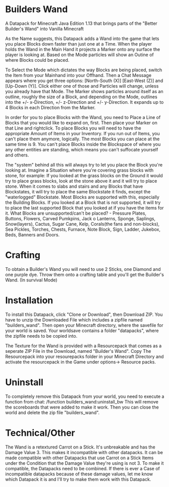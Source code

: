 # Builders Wand

A Datapack for Minecraft Java Edition 1.13 that brings parts of the "Better Builder's Wand" into Vanilla Minecraft

As the Name suggests, this Datapack adds a Wand into the game that lets you place Blocks down faster than just one at a Time. When the player holds the Wand in the Main Hand it projects a Marker onto any surface the player is looking at. Based on the Mode particles will show an Outine of where Blocks could be placed.

To Select the Mode which dictates the way Blocks are being placed, switch the Item from your Mainhand into your Offhand. Then a Chat Message appears where you get three options: [North-South (X)]  [East-West (Z)] and [Up-Down (Y)]. Click either one of those and Particles will change, unless you already have that Mode. The Marker shows particles around itself as an outline, roughly the size of a Block, and depending on the Mode, outlines into the +/- x-Direction, +/- z-Direction and +/- y-Direction. It expands up to 4 Blocks in each Direction from the Marker.

In order for you to place Blocks with the Wand, you need to Place a Line of Blocks that you would like to expand on, first. Then place your Marker on that Line and rightclick. To place Blocks you will need to have the appropriate Amount of Items in your Inventory. If you run out of Items, you can't place them anymore, logically. The most Blocks you can place at the same time is 9. You can't place Blocks inside the Blockspace of where you any other entities are standing, which means you can't suffocate yourself and others.

The "system" behind all this will always try to let you place the Block you're looking at. Imagine a Situation where you're covering grass blocks with stone, for example: If you looked at the grass blocks on the Ground it would try to place grass blocks, look at the stone above it and it will try to place stone. When it comes to slabs and stairs and any Blocks that have Blockstates, it will try to place the same Blockstate it finds, except the "waterlogged" Blockstate.
Most Blocks are supported with this, especially the Building Blocks. If you looked at a Block that is not supported, it will try to place the last supported Block that you looked at if you have the items for it.
What Blocks are unsupported/can't be placed? - Pressure Plates, Buttons, Flowers, Carved Pumkpins, Jack o Lanterns, Sponge, Saplings, Snow(layers), Cactus, Sugar Cane, Kelp, Corals(the fans and non-blocks), Sea Pickles, Torches, Chests, Furnace, Note Block, Sign, Ladder, Jukebox, Beds, Banners and Doors. 


# Crafting

To obtain a Builder's Wand you will need to use 2 Sticks, one Diamond and one purple dye. Throw them onto a crafting table and you'll get the Builder's Wand. (In survival Mode)


# Installation

To install this Datapack, click "Clone or Download", then Download ZIP. You have to unzip the Downloaded File which includes a zipfile named "builders_wand". Then open your Minecraft directory, where the savefile for your world is saved. Your worldsave contains a folder "datapacks", where the zipfile needs to be copied into.

The Texture for the Wand is provided with a Resourcepack that comes as a seperate ZIP File in the Download, named "Builder's Wand". Copy The Resourcepack into your resourepacks folder in your Minecraft Directory and activate the resourcepack in the Game under options-> Resource packs.

# Uninstall

To completely remove this Datapack from your world, you need to execute a function from chat: /function builders_wand:uninstall_bw
This will remove the scoreboards that were added to make it work. Then you can close the world and delete the zip file "builders_wand".

# Technical/Other

The Wand is a retextured Carrot on a Stick. It's unbreakable and has the Damage Value 3. This makes it incompatible with other datapacks. It can be made compatible with other Datapacks that use Carrot on a Stick Items under the Condition that the Damage Value they're using is not 3. To make it compatible, the Datapacks need to be combined. If there is ever a Case of incompatible datapacks because of these damage values, let me know which Datapack it is and I'll try to make them work with this Datapack.
